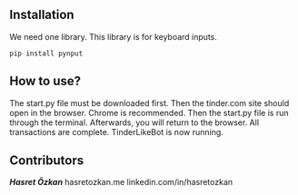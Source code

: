 ## Installation

We need one library. This library is for keyboard inputs.

    pip install pynput

## How to use?

The start.py file must be downloaded first. Then the tinder.com site should open in the browser. Chrome is recommended. Then the start.py file is run through the terminal. Afterwards, you will return to the browser. All transactions are complete. TinderLikeBot is now running.

## Contributors
***Hasret Özkan***
hasretozkan.me
linkedin.com/in/hasretozkan
